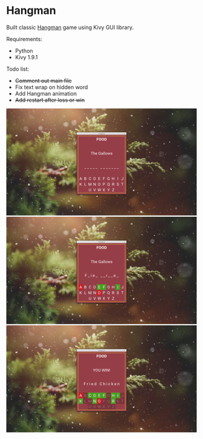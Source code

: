 # Hangman

Built classic [Hangman](https://en.wikipedia.org/wiki/Hangman_(game)) game using Kivy GUI library.

Requirements:
- Python
- Kivy 1.9.1

Todo list:
- ~~Comment out main file~~
- Fix text wrap on hidden word
- Add Hangman animation
- ~~Add restart after loss or win~~

![](https://github.com/SolaOmi/HangmanKivy/blob/master/Begin.png)
![](https://github.com/SolaOmi/HangmanKivy/blob/master/Mid.png)
![](https://github.com/SolaOmi/HangmanKivy/blob/master/Won.png)
